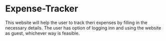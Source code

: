# Expense-Tracker
This website will help the user to track theri expenses by filling in the necessary details. The user has option of logging inn and using the website as guest, whichever way is feasible.
